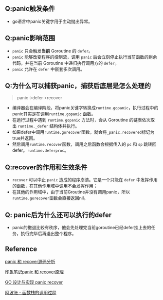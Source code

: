 ## Q:panic触发条件

- go语言中panic关键字用于主动抛出异常。



## Q:panic影响范围

- `panic` 只会触发**当前** Goroutine 的 `defer`。
- `panic` 能够改变程序的控制流，调用 `panic` 后会立刻停止执行当前函数的剩余代码，并在当前 Goroutine 中递归执行调用方的 `defer`。
- `panic` 允许在 `defer` 中嵌套多次调用。



## Q:为什么可以捕获panic，捕获后底层是怎么处理的

> panic->defer->recover

- 编译器会在编译阶段，将panic关键字转换成`runtime.gopanic`，执行过程中的panic其实是在调用`runtime.gopanic` 函数。
- 在运行过程中遇到 `runtime.gopanic` 方法时，会从 Goroutine 的链表依次取出 `runtime._defer` 结构体并执行。
- 如果defer中调用`runtime.gorecover`函数，就会将`_panic.recovered`标记为true并返回。
- 然后调用`runtime.recover`函数，调用之后函数会根据传入的 `pc` 和 `sp` 跳转回defer。`runtime.deferproc`。



## Q:recover的作用和生效条件

- `recover` 可以中止 `panic` 造成的程序崩溃。它是一个只能在 `defer` 中发挥作用的函数，在其他作用域中调用不会发挥作用；
- 在其他的作用域中，由于当前Groutine并没有调用panic，所以`runtime.gorecover`函数会直接返回nil。



## Q: panic后为什么还可以执行的defer

- panic的撤退比较有秩序，他会先处理完当前goroutine已经defer挂上去的任务，执行完毕后再退出整个程序。



## Reference

[panic 和 recover源码分析](https://app.yinxiang.com/shard/s43/nl/13675070/f423470d-c753-4d0c-b31a-c6276930de60)

[印象笔记panic 和 recover原理](https://app.yinxiang.com/shard/s43/nl/13675070/a578c175-26fb-44a6-846c-031cbe066636)

[GO 设计与实现 panic  recover](https://draveness.me/golang/docs/part2-foundation/ch05-keyword/golang-panic-recover/#544-%E5%B4%A9%E6%BA%83%E6%81%A2%E5%A4%8D)

[阿波张  - 函数栈的调用过程](https://app.yinxiang.com/shard/s43/nl/13675070/d8710725-d75d-4859-9508-cac794f7d787)

